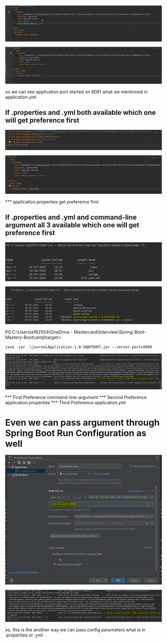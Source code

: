 

![img.png](img.png)

![img_1.png](img_1.png)

so we can see application port started on 8081 what we mentioned in application.yml

If .properties and .yml both available which one will get preference first
---------------------------------------------------------------------------

![img_2.png](img_2.png)

![img_3.png](img_3.png)

*** application.properties get preference first

If .properties and .yml and command-line argument all 3 available which one will get preference first
----------------------------------------------------------------------------------------------------

![img_4.png](img_4.png)

![img_5.png](img_5.png)

PS C:\Users\e162554\OneDrive - Mastercard\Interview\Spring-Boot-Mastery-Bootcamp\target> 
                    
    java -jar .\journalApplication-1.0-SNAPSHOT.jar --server.port=9999

![img_6.png](img_6.png)

*** First Preference command-line-argument
*** Second Preference application.properties
*** Third Preference application.yml

Even we can pass argument through Spring Boot Run Configuration as well
=======================================================================

![img_7.png](img_7.png)

![img_8.png](img_8.png)

so, this is the another way we can pass config parameters what is in .properties or .yml



